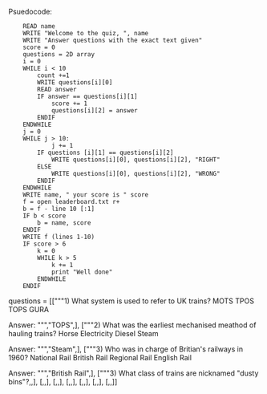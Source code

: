 Psuedocode:

```
	READ name
	WRITE "Welcome to the quiz, ", name
	WRITE "Answer questions with the exact text given"
	score = 0
	questions = 2D array
	i = 0
	WHILE i < 10
		count +=1
		WRITE questions[i][0]
		READ answer
		IF answer == questions[i][1]
			score += 1
			questions[i][2] = answer
		ENDIF
	ENDWHILE
	j = 0
	WHILE j > 10:
        	j += 1
		IF questions [i][1] == questions[i][2]
			WRITE questions[i][0], questions[i][2], "RIGHT"
		ELSE
			WRITE questions[i][0], questions[i][2], "WRONG"
		ENDIF
	ENDWHILE
	WRITE name, " your score is " score
	f = open leaderboard.txt r+
	b = f - line 10 [:1]
	IF b < score
		b = name, score
	ENDIF
	WRITE f (lines 1-10)
	IF score > 6
		k = 0
		WHILE k > 5
			k += 1
			print "Well done"
		ENDWHILE
	ENDIF
```

questions = [["""1) What system is used to refer to UK trains?
MOTS
TPOS
TOPS
GURA

Answer: ""","TOPS",],
["""2) What was the earliest mechanised meathod of hauling trains?
Horse
Electricity
Diesel
Steam

Answer: ""","Steam",],
["""3) Who was in charge of Britian's railways in 1960?
National Rail
British Rail
Regional Rail
English Rail

Answer: ""","British Rail",],
["""3) What class of trains are nicknamed "dusty bins"?,,],
[,,],
[,,],
[,,],
[,,],
[,,],
[,,]]
